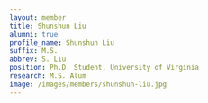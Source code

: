```yaml
---
layout: member
title: Shunshun Liu
alumni: true 
profile_name: Shunshun Liu
suffix: M.S.
abbrev: S. Liu
position: Ph.D. Student, University of Virginia
research: M.S. Alum
image: /images/members/shunshun-liu.jpg
---
```


